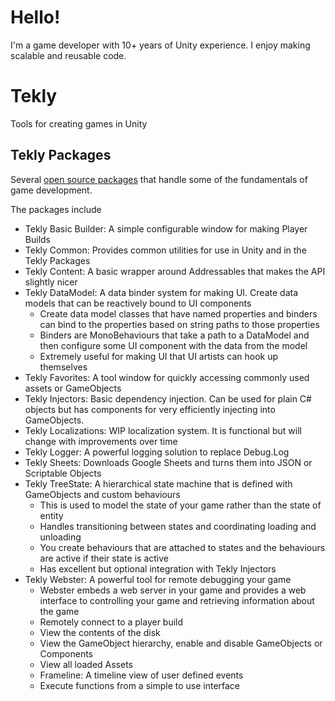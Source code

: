 # Hello!
I'm a game developer with 10+ years of Unity experience. I enjoy making scalable and reusable code.

# Tekly
Tools for creating games in Unity

## Tekly Packages
Several [open source packages](https://github.com/matt-tekly/tekly-packages) that handle some of the fundamentals of game development.

The packages include

- Tekly Basic Builder: A simple configurable window for making Player Builds
- Tekly Common: Provides common utilities for use in Unity and in the Tekly Packages
- Tekly Content: A basic wrapper around Addressables that makes the API slightly nicer
- Tekly DataModel: A data binder system for making UI. Create data models that can be reactively bound to UI components
  - Create data model classes that have named properties and binders can bind to the properties based on string paths to those properties
  - Binders are MonoBehaviours that take a path to a DataModel and then configure some UI component with the data from the model
  - Extremely useful for making UI that UI artists can hook up themselves
- Tekly Favorites: A tool window for quickly accessing commonly used assets or GameObjects
- Tekly Injectors: Basic dependency injection. Can be used for plain C# objects but has components for very efficiently injecting into GameObjects.
- Tekly Localizations: WIP localization system. It is functional but will change with improvements over time
- Tekly Logger: A powerful logging solution to replace Debug.Log
- Tekly Sheets: Downloads Google Sheets and turns them into JSON or Scriptable Objects
- Tekly TreeState: A hierarchical state machine that is defined with GameObjects and custom behaviours
  - This is used to model the state of your game rather than the state of entity
  - Handles transitioning between states and coordinating loading and unloading
  - You create behaviours that are attached to states and the behaviours are active if their state is active
  - Has excellent but optional integration with Tekly Injectors
- Tekly Webster: A powerful tool for remote debugging your game
  - Webster embeds a web server in your game and provides a web interface to controlling your game and retrieving information about the game
  - Remotely connect to a player build
  - View the contents of the disk
  - View the GameObject hierarchy, enable and disable GameObjects or Components
  - View all loaded Assets
  - Frameline: A timeline view of user defined events
  - Execute functions from a simple to use interface

